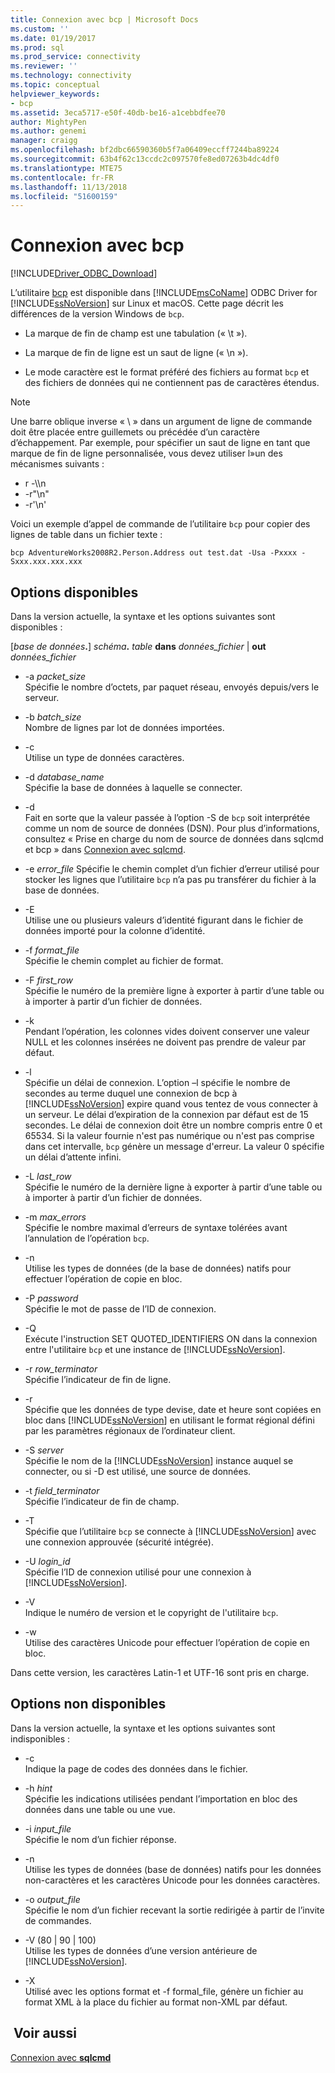 ```yaml
---
title: Connexion avec bcp | Microsoft Docs
ms.custom: ''
ms.date: 01/19/2017
ms.prod: sql
ms.prod_service: connectivity
ms.reviewer: ''
ms.technology: connectivity
ms.topic: conceptual
helpviewer_keywords:
- bcp
ms.assetid: 3eca5717-e50f-40db-be16-a1cebbdfee70
author: MightyPen
ms.author: genemi
manager: craigg
ms.openlocfilehash: bf2dbc66590360b5f7a06409eccff7244ba89224
ms.sourcegitcommit: 63b4f62c13ccdc2c097570fe8ed07263b4dc4df0
ms.translationtype: MTE75
ms.contentlocale: fr-FR
ms.lasthandoff: 11/13/2018
ms.locfileid: "51600159"
---
```

# <a name="connecting-with-bcp"></a>Connexion avec bcp
[!INCLUDE[Driver_ODBC_Download](../../../includes/driver_odbc_download.md)]

L’utilitaire [bcp](https://go.microsoft.com/fwlink/?LinkID=190626) est disponible dans [!INCLUDE[msCoName](../../../includes/msconame_md.md)] ODBC Driver for [!INCLUDE[ssNoVersion](../../../includes/ssnoversion-md.md)] sur Linux et macOS. Cette page décrit les différences de la version Windows de `bcp`.
  
- La marque de fin de champ est une tabulation (« \t  »).  
  
- La marque de fin de ligne est un saut de ligne (« \n »).  
  
- Le mode caractère est le format préféré des fichiers au format `bcp` et des fichiers de données qui ne contiennent pas de caractères étendus.  
  
> [!NOTE]  
> Une barre oblique inverse « \\ » dans un argument de ligne de commande doit être placée entre guillemets ou précédée d’un caractère d’échappement. Par exemple, pour spécifier un saut de ligne en tant que marque de fin de ligne personnalisée, vous devez utiliser l»un des mécanismes suivants :  
>   
> -   r -\\\n  
> -   -r"\n"  
> -   -r'\n'  
  
Voici un exemple d’appel de commande de l’utilitaire `bcp` pour copier des lignes de table dans un fichier texte :  
  
```  
bcp AdventureWorks2008R2.Person.Address out test.dat -Usa -Pxxxx -Sxxx.xxx.xxx.xxx  
```  
  
## <a name="available-options"></a>Options disponibles
Dans la version actuelle, la syntaxe et les options suivantes sont disponibles :  

[_base de données_**.**] _schéma_**.** _table_ **dans** _données\_fichier_ | **out** _données\_fichier_

- -a *packet_size*  
Spécifie le nombre d’octets, par paquet réseau, envoyés depuis/vers le serveur.  
  
- -b *batch_size*  
Nombre de lignes par lot de données importées.  
  
- -c  
Utilise un type de données caractères.  
  
- -d *database_name*  
Spécifie la base de données à laquelle se connecter.  
  
- -d  
Fait en sorte que la valeur passée à l’option -S de `bcp` soit interprétée comme un nom de source de données (DSN). Pour plus d’informations, consultez « Prise en charge du nom de source de données dans sqlcmd et bcp » dans [Connexion avec sqlcmd](../../../connect/odbc/linux-mac/connecting-with-sqlcmd.md).  
  
- -e *error_file* Spécifie le chemin complet d’un fichier d’erreur utilisé pour stocker les lignes que l’utilitaire `bcp` n’a pas pu transférer du fichier à la base de données.  
  
- -E  
Utilise une ou plusieurs valeurs d’identité figurant dans le fichier de données importé pour la colonne d’identité.  
  
- -f *format_file*  
Spécifie le chemin complet au fichier de format.  
  
- -F *first_row*  
Spécifie le numéro de la première ligne à exporter à partir d’une table ou à importer à partir d’un fichier de données.  
  
- -k  
Pendant l’opération, les colonnes vides doivent conserver une valeur NULL et les colonnes insérées ne doivent pas prendre de valeur par défaut.  
  
- -l  
Spécifie un délai de connexion. L’option –l spécifie le nombre de secondes au terme duquel une connexion de bcp à [!INCLUDE[ssNoVersion](../../../includes/ssnoversion-md.md)] expire quand vous tentez de vous connecter à un serveur. Le délai d’expiration de la connexion par défaut est de 15 secondes. Le délai de connexion doit être un nombre compris entre 0 et 65534. Si la valeur fournie n'est pas numérique ou n'est pas comprise dans cet intervalle, `bcp` génère un message d'erreur. La valeur 0 spécifie un délai d’attente infini.
  
- -L *last_row*  
Spécifie le numéro de la dernière ligne à exporter à partir d’une table ou à importer à partir d’un fichier de données.  
  
- -m *max_errors*  
Spécifie le nombre maximal d’erreurs de syntaxe tolérées avant l’annulation de l’opération `bcp`.  
  
- -n  
Utilise les types de données (de la base de données) natifs pour effectuer l’opération de copie en bloc.  
  
- -P *password*  
Spécifie le mot de passe de l’ID de connexion.  
  
- -Q  
Exécute l'instruction SET QUOTED_IDENTIFIERS ON dans la connexion entre l'utilitaire `bcp` et une instance de [!INCLUDE[ssNoVersion](../../../includes/ssnoversion-md.md)].  
  
- -r *row_terminator*  
Spécifie l’indicateur de fin de ligne.  
  
- -r  
Spécifie que les données de type devise, date et heure sont copiées en bloc dans [!INCLUDE[ssNoVersion](../../../includes/ssnoversion-md.md)] en utilisant le format régional défini par les paramètres régionaux de l’ordinateur client.  
  
- -S *server*  
Spécifie le nom de la [!INCLUDE[ssNoVersion](../../../includes/ssnoversion-md.md)] instance auquel se connecter, ou si -D est utilisé, une source de données.  
  
- -t *field_terminator*  
Spécifie l’indicateur de fin de champ.  
  
- -T  
Spécifie que l’utilitaire `bcp` se connecte à [!INCLUDE[ssNoVersion](../../../includes/ssnoversion-md.md)] avec une connexion approuvée (sécurité intégrée).  
  
- -U *login_id*  
Spécifie l’ID de connexion utilisé pour une connexion à [!INCLUDE[ssNoVersion](../../../includes/ssnoversion-md.md)].  
  
- -V  
Indique le numéro de version et le copyright de l'utilitaire `bcp`.  
  
- -w  
Utilise des caractères Unicode pour effectuer l’opération de copie en bloc.  
  
Dans cette version, les caractères Latin-1 et UTF-16 sont pris en charge.  
  
## <a name="unavailable-options"></a>Options non disponibles
Dans la version actuelle, la syntaxe et les options suivantes sont indisponibles :  

- -c  
Indique la page de codes des données dans le fichier.  
  
- -h *hint*  
Spécifie les indications utilisées pendant l’importation en bloc des données dans une table ou une vue.  
  
- -i *input_file*  
Spécifie le nom d’un fichier réponse.  
  
- -n  
Utilise les types de données (base de données) natifs pour les données non-caractères et les caractères Unicode pour les données caractères.  
  
- -o *output_file*  
Spécifie le nom d’un fichier recevant la sortie redirigée à partir de l’invite de commandes.  
  
- -V (80 | 90 | 100)  
Utilise les types de données d’une version antérieure de [!INCLUDE[ssNoVersion](../../../includes/ssnoversion-md.md)].  
  
- -X  
Utilisé avec les options format et -f formal_file, génère un fichier au format XML à la place du fichier au format non-XML par défaut.  
  
## <a name="see-also"></a> Voir aussi

[Connexion avec **sqlcmd**](../../../connect/odbc/linux-mac/connecting-with-sqlcmd.md)  
